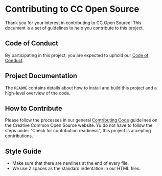 # Contributing to CC Open Source

Thank you for your interest in contributing to CC Open Source! This document is a set of guidelines to help you contribute to this project.

## Code of Conduct

By participating in this project, you are expected to uphold our [Code of Conduct](https://creativecommons.github.io/community/code-of-conduct/).

## Project Documentation

The `README` contains details about how to install and build this project and a high-level overview of the code.

## How to Contribute

Please follow the processes in our general [Contributing Code](https://creativecommons.github.io/contributing-code/) guidelines on the Creative Common Open Source website. Yu do not have to follow the steps under "Check for contribution readiness", this project is accepting contributions.

## Style Guide

- Make sure that there are newlines at the end of every file.
- We use 2 spaces as the standard indentation in our HTML files.
